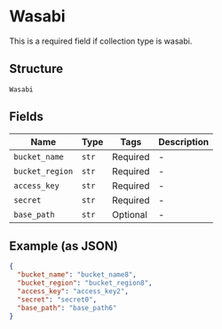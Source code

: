 
# Wasabi

This is a required field if collection type is wasabi.

## Structure

`Wasabi`

## Fields

| Name | Type | Tags | Description |
|  --- | --- | --- | --- |
| `bucket_name` | `str` | Required | - |
| `bucket_region` | `str` | Required | - |
| `access_key` | `str` | Required | - |
| `secret` | `str` | Required | - |
| `base_path` | `str` | Optional | - |

## Example (as JSON)

```json
{
  "bucket_name": "bucket_name8",
  "bucket_region": "bucket_region8",
  "access_key": "access_key2",
  "secret": "secret0",
  "base_path": "base_path6"
}
```

